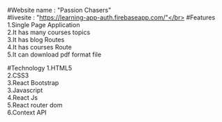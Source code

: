#Website name : "Passion Chasers"</br>
#livesite : "https://learning-app-auth.firebaseapp.com/"</br>
#Features
1.Single Page Application </br>
2.It has many courses topics </br>
3.It has blog Routes </br>
4.It has courses Route </br>
5.It can download pdf format file</br>

#Technology
1.HTML5</br>
2.CSS3</br>
3.React Bootstrap</br>
3.Javascript</br>
4.React Js </br>
5.React router dom</br>
6.Context API </br>